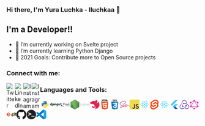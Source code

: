 ### Hi there, I'm Yura Luchka - lluchkaa 👋

## I'm a Developer!!

- 🔭 I’m currently working on Svelte project
- 🌱 I’m currently learning Python Django
- 🥅 2021 Goals: Contribute more to Open Source projects


### Connect with me:

[<img align="left" alt="Twitter" width="22px" src="https://cdn.jsdelivr.net/npm/simple-icons@v3/icons/twitter.svg" />][twitter]
[<img align="left" alt="LinkedIn" width="22px" src="https://cdn.jsdelivr.net/npm/simple-icons@v3/icons/linkedin.svg" />][linkedin]
[<img align="left" alt="Instagram" width="22px" src="https://cdn.jsdelivr.net/npm/simple-icons@v3/icons/instagram.svg" />][instagram]
[<img align="left" alt="Instagram" width="22px" src="https://cdn.jsdelivr.net/npm/simple-icons@3.13.0/icons/upwork.svg" />][upwork]


### Languages and Tools:

<img align="left" alt="Python" width="26px" src="https://github.com/github/explore/raw/main/topics/python/python.png" />
<img align="left" alt="Django" width="26px" src="https://github.com/github/explore/raw/main/topics/django/django.png" />
<img align="left" alt="Flask" width="26px" src="https://github.com/github/explore/raw/main/topics/flask/flask.png" />
<img align="left" alt="Node.js" width="26px" src="https://github.com/github/explore/raw/main/topics/nodejs/nodejs.png" />
<img align="left" alt="Express" width="26px" src="https://github.com/github/explore/raw/main/topics/express/express.png" />
<img align="left" alt="Nest.js" width="26px" src="https://github.com/github/explore/raw/main/topics/nestjs/nestjs.png" />
<img align="left" alt="HTML5" width="26px" src="https://github.com/github/explore/raw/main/topics/html/html.png" />
<img align="left" alt="CSS3" width="26px" src="https://github.com/github/explore/raw/main/topics/css/css.png" />
<img align="left" alt="Sass" width="26px" src="https://github.com/github/explore/raw/main/topics/sass/sass.png" />
<img align="left" alt="JavaScript" width="26px" src="https://github.com/github/explore/raw/main/topics/javascript/javascript.png" />
<img align="left" alt="React" width="26px" src="https://github.com/github/explore/raw/main/topics/react/react.png" />
<img align="left" alt="Svelte" width="26px" src="https://github.com/github/explore/raw/main/topics/svelte/svelte.png" />
<img align="left" alt="React Native" width="26px" src="https://github.com/github/explore/raw/main/topics/react-native/react-native.png" />
<img align="left" alt="Flutter" width="26px" src="https://github.com/github/explore/raw/main/topics/flutter/flutter.png" />
<img align="left" alt="Redux" width="26px" src="https://github.com/github/explore/raw/main/topics/redux/redux.png" />
<img align="left" alt="GraphQL" width="26px" src="https://github.com/github/explore/raw/main/topics/graphql/graphql.png" />
<img align="left" alt="Git" width="26px" src="https://github.com/github/explore/raw/main/topics/git/git.png" />
<img align="left" alt="GitHub" width="26px" src="https://raw.githubusercontent.com/github/explore/78df643247d429f6cc873026c0622819ad797942/topics/github/github.png" />
<img align="left" alt="Terminal" width="26px" src="https://github.com/github/explore/raw/main/topics/terminal/terminal.png" />
<img align="left" alt="Visual Studio Code" width="26px" src="https://github.com/github/explore/raw/main/topics/visual-studio-code/visual-studio-code.png" />


[twitter]: https://twitter.com/lluchkaa
[instagram]: https://instagram.com/lluchkaa
[linkedin]: https://www.linkedin.com/in/yura-luchka-14a7b418a/
[upwork]: https://www.upwork.com/freelancers/~01b78045e77027a78f
